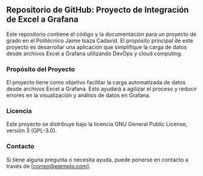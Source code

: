 ## Repositorio de GitHub: Proyecto de Integración de Excel a Grafana

Este repositorio contiene el código y la documentación para un proyecto de grado en el Politécnico Jaime Isaza Cadavid. El propósito principal de este proyecto es desarrollar una aplicación que simplifique la carga de datos desde archivos Excel a Grafana utilizando DevOps y cloud computing.

### Propósito del Proyecto

El proyecto tiene como objetivo facilitar la carga automatizada de datos desde archivos Excel a Grafana. Esto ayudará a agilizar el proceso y reducir errores en la visualización y análisis de datos en Grafana.

### Licencia

Este proyecto se distribuye bajo la licencia GNU General Public License, versión 3 (GPL-3.0).

### Contacto

Si tiene alguna pregunta o necesita ayuda, puede ponerse en contacto a través de [correo@ejemplo.com].

